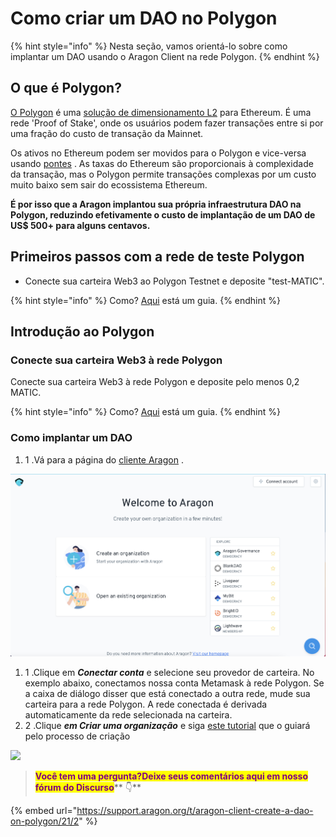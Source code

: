 # Como criar um DAO no Polygon

{% hint style="info" %}
Nesta seção, vamos orientá-lo sobre como implantar um DAO usando o Aragon Client na rede Polygon.
{% endhint %}

## O que é Polygon? <a href="#what-is-polygon" id="what-is-polygon"></a>

[O Polygon](https://polygon.technology/) é uma [solução de dimensionamento L2](https://ethereum.org/en/developers/docs/scaling/layer-2-rollups/) para Ethereum. É uma rede 'Proof of Stake', onde os usuários podem fazer transações entre si por uma fração do custo de transação da Mainnet.

Os ativos no Ethereum podem ser movidos para o Polygon e vice-versa usando [pontes](https://support.opensea.io/hc/en-us/articles/1500012881642-How-do-I-transfer-ETH-from-Ethereum-to-Polygon-) . As taxas do Ethereum são proporcionais à complexidade da transação, mas o Polygon permite transações complexas por um custo muito baixo sem sair do ecossistema Ethereum.

**É por isso que a Aragon implantou sua própria infraestrutura DAO na Polygon, reduzindo efetivamente o custo de implantação de um DAO de US$ 500+ para alguns centavos.**

## Primeiros passos com a rede de teste Polygon <a href="#getting-started-with-the-polygon-testnet" id="getting-started-with-the-polygon-testnet"></a>

* Conecte sua carteira Web3 ao Polygon Testnet e deposite "test-MATIC".

{% hint style="info" %}
Como? [Aqui](../set-up-metamask/getting-started-with-polygon.md) está um guia.
{% endhint %}

## Introdução ao Polygon <a href="#getting-started-with-polygon" id="getting-started-with-polygon"></a>

### **Conecte sua carteira Web3 à rede Polygon** <a href="#connect-your-web3-wallet-to-the-polygon-network" id="connect-your-web3-wallet-to-the-polygon-network"></a>

Conecte sua carteira Web3 à rede Polygon e deposite pelo menos 0,2 MATIC.

{% hint style="info" %}
Como? [Aqui](../set-up-metamask/getting-started-with-polygon.md) está um guia.
{% endhint %}

### Como implantar um DAO <a href="#deploying-a-dao" id="deploying-a-dao"></a>

1. 1 .Vá para a página do [cliente Aragon](https://client.aragon.org/#/) .

![](<../../.gitbook/assets/file-WwpvtTSvLt (2).png>)

1. 1 .Clique em _**Conectar conta**_ e selecione seu provedor de carteira. No exemplo abaixo, conectamos nossa conta Metamask à rede Polygon. Se a caixa de diálogo disser que está conectado a outra rede, mude sua carteira para a rede Polygon. A rede conectada é derivada automaticamente da rede selecionada na carteira.
2. 2 .Clique _**em Criar uma organização**_ e siga [este tutorial](how-to-create-a-dao-using-aragon-client/) que o guiará pelo processo de criação

![](https://d33v4339jhl8k0.cloudfront.net/docs/assets/5c98a4fe0428633d2cf3fcf7/images/6139f3ebd3b029285070f569/file-MSqrvMAds0.png)

> <mark style="color:purple;">**Você tem uma pergunta?Deixe seus comentários aqui em nosso fórum do Discurso**</mark>** 👇**

{% embed url="https://support.aragon.org/t/aragon-client-create-a-dao-on-polygon/21/2" %}

